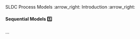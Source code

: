 <link rel="stylesheet" href="{{baseUrl}}/css/textbook.css">

<div class="website-content">

<div id="path">SLDC Process Models :arrow_right: Introduction :arrow_right:</div>

<div id="title">

#### Sequential Models :one:

</div>

<div id="body">

...

</div>

</div>
